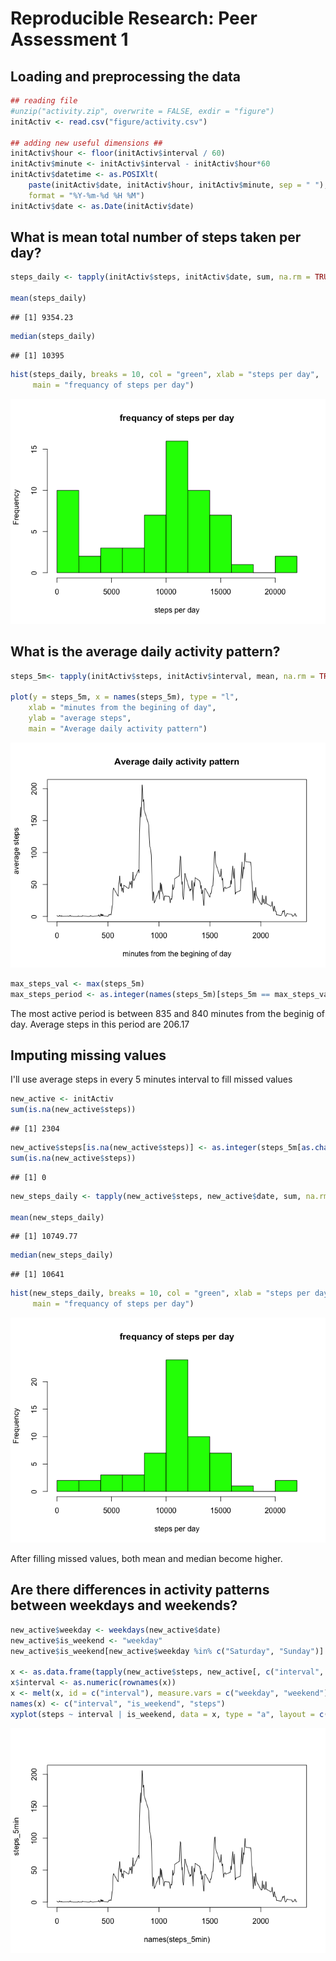 # Reproducible Research: Peer Assessment 1


## Loading and preprocessing the data

```r
## reading file 
#unzip("activity.zip", overwrite = FALSE, exdir = "figure")
initActiv <- read.csv("figure/activity.csv")    

## adding new useful dimensions ##
initActiv$hour <- floor(initActiv$interval / 60)
initActiv$minute <- initActiv$interval - initActiv$hour*60
initActiv$datetime <- as.POSIXlt(
    paste(initActiv$date, initActiv$hour, initActiv$minute, sep = " "), 
    format = "%Y-%m-%d %H %M")
initActiv$date <- as.Date(initActiv$date)
```
## What is mean total number of steps taken per day?

```r
steps_daily <- tapply(initActiv$steps, initActiv$date, sum, na.rm = TRUE)

mean(steps_daily)
```

```
## [1] 9354.23
```

```r
median(steps_daily)
```

```
## [1] 10395
```

```r
hist(steps_daily, breaks = 10, col = "green", xlab = "steps per day", 
     main = "frequancy of steps per day")
```

![](PA1_template_files/figure-html/mean_steps_per_day-1.png) 


## What is the average daily activity pattern?

```r
steps_5m<- tapply(initActiv$steps, initActiv$interval, mean, na.rm = TRUE)

plot(y = steps_5m, x = names(steps_5m), type = "l",
    xlab = "minutes from the begining of day",
    ylab = "average steps",
    main = "Average daily activity pattern")
```

![](PA1_template_files/figure-html/avg_daily_pattern-1.png) 


```r
max_steps_val <- max(steps_5m)
max_steps_period <- as.integer(names(steps_5m)[steps_5m == max_steps_val])
```
The most active period is between 835 and 
840 minutes from the beginig of day. 
Average steps in this period are 206.17


## Imputing missing values
I'll use average steps in every 5 minutes interval to fill missed values  

```r
new_active <- initActiv
sum(is.na(new_active$steps))
```

```
## [1] 2304
```

```r
new_active$steps[is.na(new_active$steps)] <- as.integer(steps_5m[as.character(new_active$interval[is.na(new_active$steps)])])
sum(is.na(new_active$steps))
```

```
## [1] 0
```

```r
new_steps_daily <- tapply(new_active$steps, new_active$date, sum, na.rm = TRUE)

mean(new_steps_daily)
```

```
## [1] 10749.77
```

```r
median(new_steps_daily)
```

```
## [1] 10641
```

```r
hist(new_steps_daily, breaks = 10, col = "green", xlab = "steps per day", 
     main = "frequancy of steps per day")
```

![](PA1_template_files/figure-html/missed_values-1.png) 

After filling missed values, both mean and median become higher.

## Are there differences in activity patterns between weekdays and weekends?


```r
new_active$weekday <- weekdays(new_active$date)
new_active$is_weekend <- "weekday"
new_active$is_weekend[new_active$weekday %in% c("Saturday", "Sunday")] <- "weekend"

x <- as.data.frame(tapply(new_active$steps, new_active[, c("interval", "is_weekend")], mean))
x$interval <- as.numeric(rownames(x))
x <- melt(x, id = c("interval"), measure.vars = c("weekday", "weekend"))
names(x) <- c("interval", "is_weekend", "steps")
xyplot(steps ~ interval | is_weekend, data = x, type = "a", layout = c(1, 2))
```

![](PA1_template_files/figure-html/unnamed-chunk-2-1.png) 

